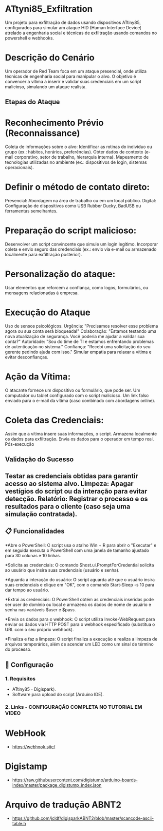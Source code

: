 # ATtyni85_Exfiltration

Um projeto para exfiltração de dados usando dispositivos ATtiny85, configurados para simular am ataque HID (Human Interface Device) atrelado a engenharia social e técnicas de exfiltração usando comandos no powershell e webhooks.

# Descrição do Cenário

Um operador de Red Team foca em um ataque presencial, onde utiliza técnicas de engenharia social para manipular o alvo. O objetivo é convencer a vítima a inserir e validar suas credenciais em um script malicioso, simulando um ataque realista.

## Etapas do Ataque ##

# Reconhecimento Prévio (Reconnaissance)

Coleta de informações sobre o alvo:
Identificar as rotinas do indivíduo ou grupo (ex.: hábitos, horários, preferências).
Obter dados de contexto (e-mail corporativo, setor de trabalho, hierarquia interna).
Mapeamento de tecnologias utilizadas no ambiente (ex.: dispositivos de login, sistemas operacionais).

# Definir o método de contato direto:
Presencial: Abordagem na área de trabalho ou em um local público.
Digital: Configuração de dispositivos como USB Rubber Ducky, BadUSB ou ferramentas semelhantes.

# Preparação do script malicioso:
Desenvolver um script convincente que simule um login legítimo.
Incorporar coleta e envio seguro das credenciais (ex.: envio via e-mail ou armazenado localmente para exfiltração posterior).

# Personalização do ataque:
Usar elementos que reforcem a confiança, como logos, formulários, ou mensagens relacionadas à empresa.

# Execução do Ataque
Uso de sensos psicológicos.
Urgência: "Precisamos resolver esse problema agora ou sua conta será bloqueada!"
Colaboração: "Estamos testando uma nova atualização de segurança. Você poderia me ajudar a validar sua conta?"
Autoridade: "Sou do time de TI e estamos enfrentando problemas de autenticação no sistema."
Confiança: "Recebi uma solicitação do seu gerente pedindo ajuda com isso."
Simular empatia para relaxar a vítima e evitar desconfianças.

# Ação da Vítima:
O atacante fornece um dispositivo ou formulário, que pode ser.
Um computador ou tablet configurado com o script malicioso.
Um link falso enviado para o e-mail da vítima (caso combinado com abordagens online).

# Coleta das Credenciais:
Assim que a vítima insere suas informações, o script.
Armazena localmente os dados para exfiltração.
Envia os dados para o operador em tempo real.
Pós-execução

## Validação do Sucesso ##

Testar as credenciais obtidas para garantir acesso ao sistema alvo.
Limpeza:
Apagar vestígios do script ou da interação para evitar detecção.
Relatório:
Registrar o processo e os resultados para o cliente (caso seja uma simulação contratada).
---

## 📋 Funcionalidades

*Abre o PowerShell: O script usa o atalho Win + R para abrir o "Executar" e em seguida executa o PowerShell com uma janela de tamanho ajustado para 30 colunas e 10 linhas.

*Solicita as credenciais: O comando $host.ui.PromptForCredential solicita ao usuário que insira suas credenciais (usuário e senha).

*Aguarda a interação do usuário: O script aguarda até que o usuário insira suas credenciais e clique em "OK", com o comando Start-Sleep -s 10 para dar tempo ao usuário.

*Extrai as credenciais: O PowerShell obtém as credenciais inseridas pode ser user de domínio ou local e armazena os dados de nome de usuário e senha nas variáveis $user e $pass.

*Envia os dados para o webhook: O script utiliza Invoke-WebRequest para enviar os dados via HTTP POST para o webhook especificado (substitua o URL com o seu próprio webhook).

*Finaliza e faz a limpeza: O script finaliza a execução e realiza a limpeza de arquivos temporários, além de acender um LED como um sinal de término do processo.

## 🚀 Configuração

### 1. Requisitos
- ATtiny85 - Digispark).
- Software para upload do script (Arduino IDE).

### 2. Links - CONFIGURAÇÃO COMPLETA NO TUTORIAL EM VIDEO ###

# WebHook
- https://webhook.site/
# Digistamp
- https://raw.githubusercontent.com/digistump/arduino-boards-index/master/package_digistump_index.json
# Arquivo de tradução ABNT2
- https://github.com/jcldf/digisparkABNT2/blob/master/scancode-ascii-table.h


